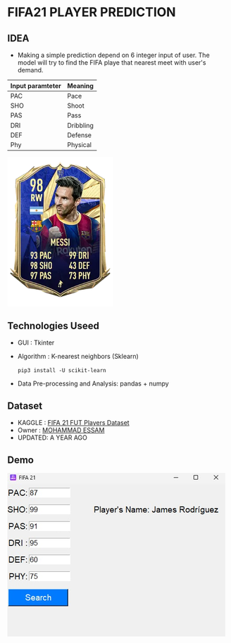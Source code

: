 # FIFA21 PLAYER PREDICTION
## IDEA
- Making a simple prediction depend on 6 integer input of user. The model will try to find the FIFA playe that nearest meet with user's demand.

| Input paramteter| Meaning| 
| ------ | -----| 
| PAC | Pace|
| SHO | Shoot|
| PAS | Pass|
| DRI | Dribbling|
| DEF | Defense|
| Phy | Physical|

![Sample card](images/messi.png)

## Technologies Useed
- GUI : Tkinter
- Algorithm : K-nearest neighbors (Sklearn)

    ```pip3 install -U scikit-learn```
- Data Pre-processing and Analysis: pandas + numpy

## Dataset 
- KAGGLE : [FIFA 21 FUT Players Dataset ](https://www.kaggle.com/datasets/mohammedessam97/fifa-21-fut-players-dataset/data) 
- Owner : [MOHAMMAD ESSAM](https://www.kaggle.com/mohammedessam97)
- UPDATED: A YEAR AGO

## Demo
![Demo image](images/demo.png)